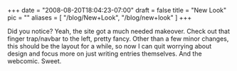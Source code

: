 
+++
date = "2008-08-20T18:04:23-07:00"
draft = false
title = "New Look"
pic = ""
aliases = [
  "/blog/New+Look",
  "/blog/new+look"
]
+++

<p>
    Did you notice?  Yeah, the site got a much needed makeover.  Check out that finger 
    trap/navbar to the left, pretty fancy.  Other than a few minor changes, this should
    be the layout for a while, so now I can quit worrying about design and focus more on
    just writing entries themselves.  And the webcomic.  Sweet.
    </p>